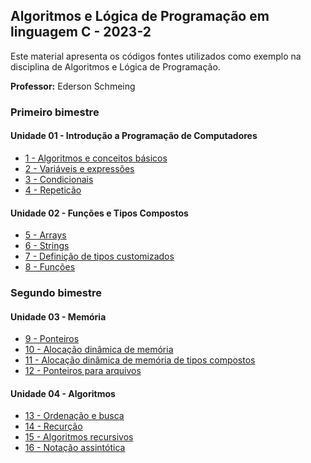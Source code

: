 ## Algoritmos e Lógica de Programação em linguagem C - 2023-2
Este material apresenta os códigos fontes utilizados como exemplo na disciplina de Algoritmos e Lógica de Programação.

**Professor:** Ederson Schmeing

### Primeiro bimestre
#### Unidade 01 - Introdução a Programação de Computadores

 - [1 - Algoritmos e conceitos básicos]()
 - [2 - Variáveis e expressões]()
 - [3 - Condicionais]()
 - [4 - Repeticão ]()

#### Unidade 02 - Funções e Tipos Compostos

 - [5 - Arrays ]()
 - [6 - Strings]()
 - [7 - Definição de tipos customizados]()
 - [8 - Funções]()

### Segundo bimestre
#### Unidade 03 - Memória

 - [9 - Ponteiros]()
 - [10 - Alocação dinâmica de memória]()
 - [11 - Alocação dinâmica de memória  de tipos compostos]()
 - [12 - Ponteiros para arquivos]()

#### Unidade 04 - Algoritmos

 - [13 - Ordenação e busca ]()
 - [14 - Recurção]()
 - [15 - Algoritmos recursivos]()
 - [16 - Notação assintótica]()

